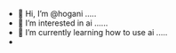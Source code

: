 - 👋 Hi, I’m @hogani .....
- 👀 I’m interested in ai ......
- 🌱 I’m currently learning how to use ai .....
- 
  

<!---
hogani/hogani is a ✨ special ✨ repository because its `README.md` (this file) appears on your GitHub profile.
You can click the Preview link to take a look at your changes.
--->
